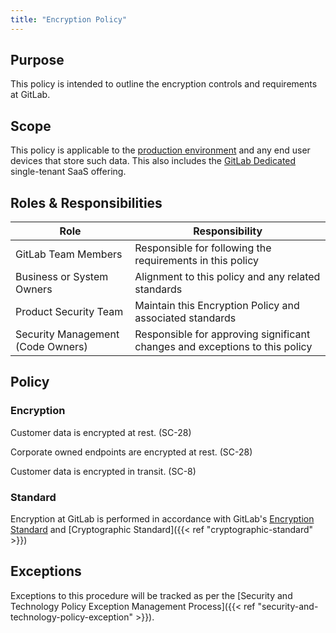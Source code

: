 ```yaml
---
title: "Encryption Policy"
---
```


## Purpose

This policy is intended to outline the encryption controls and requirements at GitLab.

## Scope

This policy is applicable to the [production environment](/handbook/engineering/infrastructure/production/architecture/) and any end user devices that store such data. This also includes the [GitLab Dedicated](https://docs.gitlab.com/ee/subscriptions/gitlab_dedicated/#gitlab-dedicated) single-tenant SaaS offering.

## Roles & Responsibilities

| Role | Responsibility |
| ------ | ------ |
| GitLab Team Members | Responsible for following the requirements in this policy |
| Business or System Owners | Alignment to this policy and any related standards |
| Product Security Team | Maintain this Encryption Policy and associated standards |
| Security Management (Code Owners) | Responsible for approving significant changes and exceptions to this policy |

## Policy

### Encryption

Customer data is encrypted at rest. (SC-28)

Corporate owned endpoints are encrypted at rest. (SC-28)

Customer data is encrypted in transit. (SC-8)

### Standard

Encryption at GitLab is performed in accordance with GitLab's [Encryption Standard](https://internal.gitlab.com/handbook/security/encryption-standard) and [Cryptographic Standard]({{< ref "cryptographic-standard" >}})

## Exceptions

Exceptions to this procedure will be tracked as per the [Security and Technology Policy Exception Management Process]({{< ref "security-and-technology-policy-exception" >}}).
